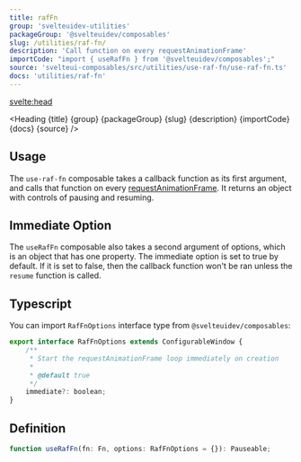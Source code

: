 ```yaml
---
title: rafFn
group: 'svelteuidev-utilities'
packageGroup: '@svelteuidev/composables'
slug: /utilities/raf-fn/
description: 'Call function on every requestAnimationFrame'
importCode: "import { useRafFn } from '@svelteuidev/composables';"
source: 'svelteui-composables/src/utilities/use-raf-fn/use-raf-fn.ts'
docs: 'utilities/raf-fn'
---
```


<script lang='ts'>
	import { ComposableDemos, Demo } from "@svelteuidev/demos";
	import { Heading } from "$lib/components";
  	import { base } from '$app/paths';
</script>

<svelte:head>

  <title>{title} - SvelteUI</title>
</svelte:head>

<Heading {title} {group} {packageGroup} {slug} {description} {importCode} {docs} {source} />

## Usage

The `use-raf-fn` composable takes a callback function as its first argument, and calls that function on every [requestAnimationFrame](https://developer.mozilla.org/en-US/docs/Web/API/window/requestAnimationFrame). It returns an object with controls of pausing and resuming.

<Demo demo={ComposableDemos.useRafFnDemo.usage} />

## Immediate Option

The `useRafFn` composable also takes a second argument of options, which is an object that has one property. The immediate option is set to true by default. If it is set to false, then the callback function won't be ran unless the `resume` function is called.

<Demo demo={ComposableDemos.useRafFnDemo.options} />

## Typescript

You can import `RafFnOptions` interface type from `@svelteuidev/composables`:

```js
export interface RafFnOptions extends ConfigurableWindow {
	/**
	 * Start the requestAnimationFrame loop immediately on creation
	 *
	 * @default true
	 */
	immediate?: boolean;
}
```

## Definition

```js
function useRafFn(fn: Fn, options: RafFnOptions = {}): Pauseable;
```
